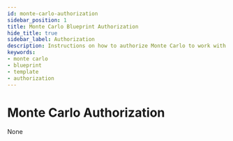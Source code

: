 ```yaml
---
id: monte-carlo-authorization
sidebar_position: 1
title: Monte Carlo Blueprint Authorization
hide_title: true
sidebar_label: Authorization
description: Instructions on how to authorize Monte Carlo to work with Shipyard's low-code Monte Carlo templates.
keywords:
- monte carlo
- blueprint
- template
- authorization
---
```


# Monte Carlo Authorization
None
